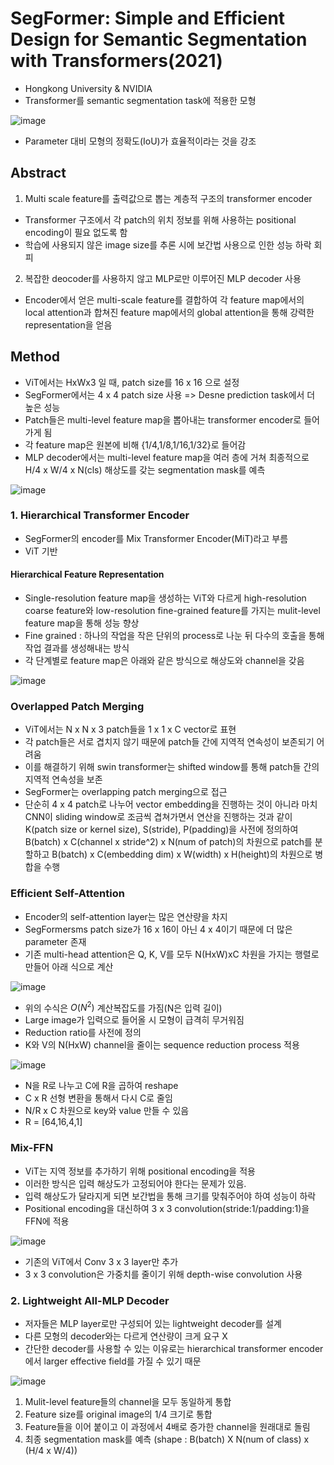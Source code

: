 # SegFormer: Simple and Efficient Design for Semantic Segmentation with Transformers(2021)

- Hongkong University & NVIDIA
- Transformer를 semantic segmentation task에 적용한 모형

![image](https://user-images.githubusercontent.com/80622859/224026237-7e8550d5-2c21-4e04-8646-ec163ab3a43b.png)

- Parameter 대비 모형의 정확도(IoU)가 효율적이라는 것을 강조

## Abstract

1. Multi scale feature를 출력값으로 뽑는 계층적 구조의 transformer encoder
- Transformer 구조에서 각 patch의 위치 정보를 위해 사용하는 positional encoding이 필요 없도록 함
- 학습에 사용되지 않은 image size를 추론 시에 보간법 사용으로 인한 성능 하락 회피

2. 복잡한 deocoder를 사용하지 않고 MLP로만 이루어진 MLP decoder 사용
- Encoder에서 얻은 multi-scale feature를 결합하여 각 feature map에서의 local attention과 합쳐진 feature map에서의 global attention을 통해 강력한 representation을 얻음

## Method

- ViT에서는 HxWx3 일 때, patch size를 16 x 16 으로 설정
- SegFormer에서는 4 x 4 patch size 사용 => Desne prediction task에서 더 높은 성능
- Patch들은 multi-level feature map을 뽑아내는 transformer encoder로 들어가게 됨
- 각 feature map은 원본에 비해 {1/4,1/8,1/16,1/32}로 들어감
- MLP decoder에서는 multi-level feature map을 여러 층에 거쳐 최종적으로 H/4 x W/4 x N(cls) 해상도를 갖는 segmentation mask를 예측

![image](https://user-images.githubusercontent.com/80622859/224030064-817c904a-b702-48cf-b5f8-317813ed9b0b.png)

### 1. Hierarchical Transformer Encoder
- SegFormer의 encoder를 Mix Transformer Encoder(MiT)라고 부름
- ViT 기반

#### Hierarchical Feature Representation

- Single-resolution feature map을 생성하는 ViT와 다르게 high-resolution coarse feature와 low-resolution fine-grained feature를 가지는 mulit-level feature map을 통해 성능 향상
- Fine grained : 하나의 작업을 작은 단위의 process로 나눈 뒤 다수의 호출을 통해 작업 결과를 생성해내는 방식
- 각 단계별로 feature map은 아래와 같은 방식으로 해상도와 channel을 갖음

![image](https://user-images.githubusercontent.com/80622859/224031279-be449008-3e57-4ca6-8ed1-75284049137f.png)

### Overlapped Patch Merging

- ViT에서는 N x N x 3 patch들을 1 x 1 x C vector로 표현
- 각 patch들은 서로 겹치지 않기 때문에 patch들 간에 지역적 연속성이 보존되기 어려움
- 이를 해결하기 위해 swin transformer는 shifted window를 통해 patch들 간의 지역적 연속성을 보존
- SegFormer는 overlapping patch merging으로 접근
- 단순히 4 x 4 patch로 나누어 vector embedding을 진행하는 것이 아니라 마치 CNN이 sliding window로 조금씩 겹쳐가면서 연산을 진행하는 것과 같이 K(patch size or kernel size), S(stride), P(padding)을 사전에 정의하여 B(batch) x C(channel x stride^2) x N(num of patch)의 차원으로 patch를 분할하고 B(batch) x C(embedding dim) x W(width) x H(height)의 차원으로 병합을 수행

### Efficient Self-Attention

- Encoder의 self-attention layer는 많은 연산량을 차지
- SegFormersms patch size가 16 x 16이 아닌 4 x 4이기 때문에 더 많은 parameter 존재
- 기존 multi-head attention은 Q, K, V를 모두 N(HxW)xC 차원을 가지는 행렬로 만들어 아래 식으로 계산

![image](https://user-images.githubusercontent.com/80622859/224035293-8ee753c5-410c-4e65-873e-4a223381037d.png)

- 위의 수식은 $O(N^2)$ 계산복잡도를 가짐(N은 입력 길이)
- Large image가 입력으로 들어올 시 모형이 급격히 무거워짐
- Reduction ratio를 사전에 정의
- K와 V의 N(HxW) channel을 줄이는 sequence reduction process 적용

![image](https://user-images.githubusercontent.com/80622859/224036554-e8257cee-a505-48c2-8da5-cb6ddbca9c05.png)

- N을 R로 나누고 C에 R을 곱하여 reshape
- C x R 선형 변환을 통해서 다시 C로 줄임
- N/R x C 차원으로 key와 value 만들 수 있음
- R = [64,16,4,1]

### Mix-FFN
- ViT는 지역 정보를 추가하기 위해 positional encoding을 적용
- 이러한 방식은 입력 해상도가 고정되어야 한다는 문제가 있음.
- 입력 해상도가 달라지게 되면 보간법을 통해 크기를 맞춰주어야 하여 성능이 하락
- Positional encoding을 대신하여 3 x 3 convolution(stride:1/padding:1)을 FFN에 적용

![image](https://user-images.githubusercontent.com/80622859/224037381-b0d855b2-e807-49e9-9c49-86f43f3debd5.png)

- 기존의 ViT에서 Conv 3 x 3 layer만 추가
- 3 x 3 convolution은 가중치를 줄이기 위해 depth-wise convolution 사용

### 2. Lightweight All-MLP Decoder

- 저자들은 MLP layer로만 구성되어 있는 lightweight decoder를 설계
- 다른 모형의 decoder와는 다르게 연산량이 크게 요구 X
- 간단한 decoder를 사용할 수 있는 이유로는 hierarchical transformer encoder에서 larger effective field를 가질 수 있기 때문

![image](https://user-images.githubusercontent.com/80622859/224038708-9a8d6bbf-f096-4502-9fdb-b228cf19905d.png)

1. Mulit-level feature들의 channel을 모두 동일하게 통합
2. Feature size를 original image의 1/4 크기로 통합
3. Feature들을 이어 붙이고 이 과정에서 4배로 증가한 channel을 원래대로 돌림
4. 최종 segmentation mask를 예측 (shape : B(batch) X N(num of class) x (H/4 x W/4))



